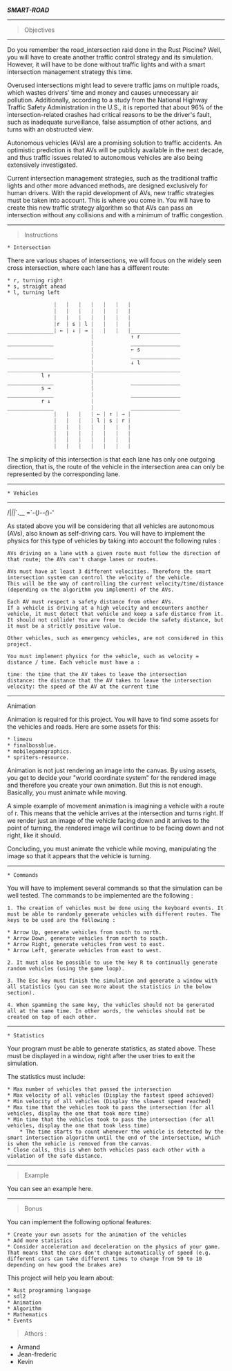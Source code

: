 ***SMART-ROAD***

-------------------------

>  Objectives
-------------------------

Do you remember the road_intersection raid done in the Rust Piscine? Well, you will have to create another traffic control strategy and its simulation. However, it will have to be done without traffic lights and with a smart intersection management strategy this time.

Overused intersections might lead to severe traffic jams on multiple roads, which wastes drivers' time and money and causes unnecessary air pollution. Additionally, according to a study from the National Highway Traffic Safety Administration in the U.S., it is reported that about 96% of the intersection-related crashes had critical reasons to be the driver's fault, such as inadequate surveillance, false assumption of other actions, and turns with an obstructed view.

Autonomous vehicles (AVs) are a promising solution to traffic accidents. An optimistic prediction is that AVs will be publicly available in the next decade, and thus traffic issues related to autonomous vehicles are also being extensively investigated.

Current intersection management strategies, such as the traditional traffic lights and other more advanced methods, are designed exclusively for human drivers. With the rapid development of AVs, new traffic strategies must be taken into account. This is where you come in. You will have to create this new traffic strategy algorithm so that AVs can pass an intersection without any collisions and with a minimum of traffic congestion.

-------------------------

> Instructions

    * Intersection


There are various shapes of intersections, we will focus on the widely seen cross intersection, where each lane has a different route:

    * r, turning right
    * s, straight ahead
    * l, turning left

```js
               |   |   |   |   |   |   |
               |   |   |   |   |   |   |
               |   |   |   |   |   |   |
               |r  | s | l |   |   |   |
_______________| ← | ↓ | → |   |   |   |________________
                           |            ↑ r
_______________            |            ________________
                           |            ← s
_______________            |            ________________
                           |            ↓ l
___________________________|____________________________
           l ↑             |
_______________            |            ________________
           s →             |
_______________            |            ________________
           r ↓             |
_______________            |            ________________
               |   |   |   | ← | ↑ | → |
               |   |   |   | l | s | r |
               |   |   |   |   |   |   |
               |   |   |   |   |   |   |
               |   |   |   |   |   |   |
               |   |   |   |   |   |   |
```

The simplicity of this intersection is that each lane has only one outgoing direction, that is, the route of the vehicle in the intersection area can only be represented by the corresponding lane.

-------------------------

    * Vehicles

  ______
 /|_||_\`.__
=`-(_)--(_)-'

As stated above you will be considering that all vehicles are autonomous (AVs), also known as self-driving cars. You will have to implement the physics for this type of vehicles by taking into account the following rules :

    AVs driving on a lane with a given route must follow the direction of that route; the AVs can't change lanes or routes.

    AVs must have at least 3 different velocities. Therefore the smart intersection system can control the velocity of the vehicle.
    This will be the way of controlling the current velocity/time/distance (depending on the algorithm you implement) of the AVs.

    Each AV must respect a safety distance from other AVs.
    If a vehicle is driving at a high velocity and encounters another vehicle, it must detect that vehicle and keep a safe distance from it. It should not collide! You are free to decide the safety distance, but it must be a strictly positive value.

    Other vehicles, such as emergency vehicles, are not considered in this project.

    You must implement physics for the vehicle, such as velocity = distance / time. Each vehicle must have a :

    time: the time that the AV takes to leave the intersection
    distance: the distance that the AV takes to leave the intersection
    velocity: the speed of the AV at the current time

-------------------------

Animation

Animation is required for this project. You will have to find some assets for the vehicles and roads. Here are some assets for this:

    * limezu
    * finalbossblue.
    * mobilegamegraphics.
    * spriters-resource.

Animation is not just rendering an image into the canvas. By using assets, you get to decide your "world coordinate system" for the rendered image and therefore you create your own animation. But this is not enough. Basically, you must animate while moving.

A simple example of movement animation is imagining a vehicle with a route of r. This means that the vehicle arrives at the intersection and turns right. If we render just an image of the vehicle facing down and it arrives to the point of turning, the rendered image will continue to be facing down and not right, like it should.

Concluding, you must animate the vehicle while moving, manipulating the image so that it appears that the vehicle is turning.

-------------------------

    * Commands

You will have to implement several commands so that the simulation can be well tested. The commands to be implemented are the following :

    1. The creation of vehicles must be done using the keyboard events. It must be able to randomly generate vehicles with different routes. The keys to be used are the following :

    * Arrow Up, generate vehicles from south to north.
    * Arrow Down, generate vehicles from north to south.
    * Arrow Right, generate vehicles from west to east.
    * Arrow Left, generate vehicles from east to west.

    2. It must also be possible to use the key R to continually generate random vehicles (using the game loop).

    3. The Esc key must finish the simulation and generate a window with all statistics (you can see more about the statistics in the below section).

    4. When spamming the same key, the vehicles should not be generated all at the same time. In other words, the vehicles should not be created on top of each other.

-------------------------

    * Statistics

Your program must be able to generate statistics, as stated above. These must be displayed in a window, right after the user tries to exit the simulation.

The statistics must include:

    * Max number of vehicles that passed the intersection
    * Max velocity of all vehicles (Display the fastest speed achieved)
    * Min velocity of all vehicles (Display the slowest speed reached)
    * Max time that the vehicles took to pass the intersection (for all vehicles, display the one that took more time)
    * Min time that the vehicles took to pass the intersection (for all vehicles, display the one that took less time)
        * The time starts to count whenever the vehicle is detected by the smart intersection algorithm until the end of the intersection, which is when the vehicle is removed from the canvas.
    * Close calls, this is when both vehicles pass each other with a violation of the safe distance.

-------------------------

> Example

You can see an example here.

-------------------------

> Bonus

You can implement the following optional features:

    * Create your own assets for the animation of the vehicles
    * Add more statistics
    * Consider acceleration and deceleration on the physics of your game. That means that the cars don't change automatically of speed (e.g. different cars can take different times to change from 50 to 10 depending on how good the brakes are)

This project will help you learn about:

    * Rust programming language
    * sdl2
    * Animation
    * Algorithm
    * Mathematics
    * Events

> Athors : 

* Armand
* Jean-frederic
* Kevin